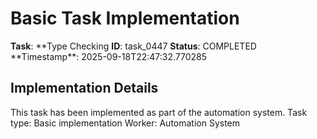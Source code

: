 # Basic Task Implementation

**Task**: **Type Checking
**ID**: task_0447
**Status**: COMPLETED
**Timestamp\*\*: 2025-09-18T22:47:32.770285

## Implementation Details

This task has been implemented as part of the automation system.
Task type: Basic implementation
Worker: Automation System
